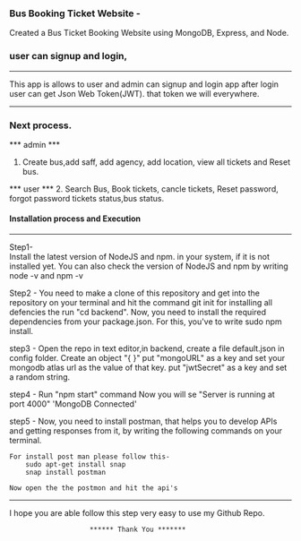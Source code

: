 ### Bus Booking Ticket Website -
Created a Bus Ticket Booking Website using MongoDB, Express, and Node.

### user can signup and login, 

****
This app is allows to user and admin can signup and login app
after login user can get Json Web Token(JWT). that token we will everywhere.
****

### Next process. 
*** admin *** 
1. Create bus,add saff, add agency, add location, view all tickets and Reset bus.

*** user *** 
2. Search Bus, Book tickets, cancle tickets, Reset password, forgot password tickets status,bus status.


#### Installation process and Execution

****
Step1-  
    Install the latest version of NodeJS and npm. in your system, if it is not installed yet.
    You can also check the version of NodeJS and npm by writing node -v and npm -v

Step2 -
    You need to make a clone of this repository and get into the repository on your terminal and hit the command git init for installing all defencies the run "cd backend". Now, you need to install the required dependencies from your package.json. For this, you've to write sudo npm install.

step3 - 
    Open the repo in text editor,in backend, create a file default.json in config folder. Create an object "{ }" put "mongoURL" as a key and set your mongodb atlas url as the value of that key. put "jwtSecret" as a key and set a random string.

step4 - 
    Run "npm start" command Now you will se "Server is running at port 4000" 'MongoDB Connected'

step5 - 
    Now, you need to install postman, that helps you to develop APIs and getting responses from it, by writing the following commands on your terminal.


    For install post man please follow this-
        sudo apt-get install snap
        snap install postman

    Now open the the postmon and hit the api's
****
I hope you are able follow this step very easy to use my Github Repo.

                        ****** Thank You ******* 